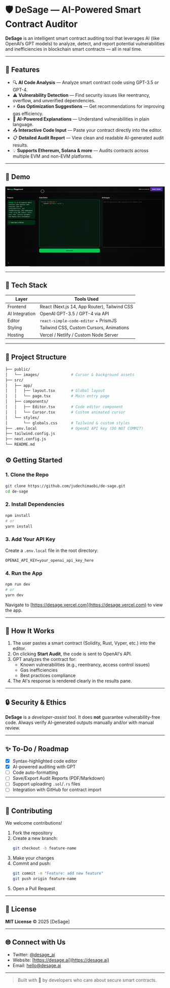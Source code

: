 # 🛡️ DeSage — AI-Powered Smart Contract Auditor

**DeSage** is an intelligent smart contract auditing tool that leverages AI (like OpenAI’s GPT models) to analyze, detect, and report potential vulnerabilities and inefficiencies in blockchain smart contracts — all in real time.

---

## 🚀 Features

- 🔍 **AI Code Analysis** — Analyze smart contract code using GPT-3.5 or GPT-4.
- ⚠️ **Vulnerability Detection** — Find security issues like reentrancy, overflow, and unverified dependencies.
- ⚡ **Gas Optimization Suggestions** — Get recommendations for improving gas efficiency.
- 🧠 **AI-Powered Explanations** — Understand vulnerabilities in plain language.
- 📤 **Interactive Code Input** — Paste your contract directly into the editor.
- 📋 **Detailed Audit Report** — View clean and readable AI-generated audit results.
- 💡 **Supports Ethereum, Solana & more** — Audits contracts across multiple EVM and non-EVM platforms.

---

## 📸 Demo

![DeSage UI Screenshot](./public/images/screenshot.png)

---

## 🧰 Tech Stack

| Layer         | Tools Used                                  |
| ------------- | ------------------------------------------- |
| Frontend      | React (Next.js 14, App Router), Tailwind CSS |
| AI Integration| OpenAI GPT-3.5 / GPT-4 via API               |
| Editor        | `react-simple-code-editor` + PrismJS         |
| Styling       | Tailwind CSS, Custom Cursors, Animations     |
| Hosting       | Vercel / Netlify / Custom Node Server        |

---

## 📁 Project Structure

```bash
├── public/
│   └── images/              # Cursor & background assets
├── src/
│   ├── app/
│   │   ├── layout.tsx       # Global layout
│   │   └── page.tsx         # Main entry page
│   ├── components/
│   │   ├── Editor.tsx       # Code editor component
│   │   └── Cursor.tsx       # Custom animated cursor
│   └── styles/
│       └── globals.css      # Tailwind & custom styles
├── .env.local               # OpenAI API key (DO NOT COMMIT)
├── tailwind.config.js
├── next.config.js
└── README.md
```

## ⚙️ Getting Started

### 1. Clone the Repo

```bash
git clone https://github.com/judechimaobi/de-sage.git
cd de-sage
```

### 2. Install Dependencies

```bash
npm install
# or
yarn install
```

### 3. Add Your API Key

Create a `.env.local` file in the root directory:

```env
OPENAI_API_KEY=your_openai_api_key_here
```

### 4. Run the App

```bash
npm run dev
# or
yarn dev
```

Navigate to [https://desage.vercel.com](https://desage.vercel.com) to view the app.

---

## 🧠 How It Works

1. The user pastes a smart contract (Solidity, Rust, Vyper, etc.) into the editor.
2. On clicking **Start Audit**, the code is sent to OpenAI's API.
3. GPT analyzes the contract for:
   - Known vulnerabilities (e.g., reentrancy, access control issues)
   - Gas inefficiencies
   - Best practices compliance
4. The AI's response is rendered clearly in the results pane.

---

## 🔒 Security & Ethics

**DeSage** is a _developer-assist tool_. It does **not** guarantee vulnerability-free code. Always verify AI-generated outputs manually and/or with manual review.

---

## ✨ To-Do / Roadmap

- [x] Syntax-highlighted code editor
- [x] AI-powered auditing with GPT
- [ ] Code auto-formatting
- [ ] Save/Export Audit Reports (PDF/Markdown)
- [ ] Support uploading `.sol`/`.rs` files
- [ ] Integration with GitHub for contract import

---

## 🙌 Contributing

We welcome contributions!

1. Fork the repository
2. Create a new branch:  
   ```bash
   git checkout -b feature-name
   ```
3. Make your changes
4. Commit and push:
   ```bash
   git commit -m "Feature: add new feature"
   git push origin feature-name
   ```
5. Open a Pull Request

---

## 📝 License

**MIT License** © 2025 [DeSage]

---

## 🌐 Connect with Us

- Twitter: [@desage_ai](https://twitter.com/desage_ai)
- Website: [https://desage.ai](https://desage.ai)
- Email: hello@desage.ai

---

> Built with 💚 by developers who care about secure smart contracts.
